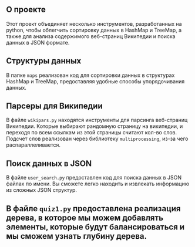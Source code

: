 ## О проекте

Этот проект объединяет несколько инструментов, разработанных на python, чтобы облегчить сортировку данных в HashMap и TreeMap, а также для анализа содержимого веб-страниц Википедии и поиска данных в JSON формате.

## Структуры данных

В папке `maps` реализован код для сортировки данных в структурах HashMap и TreeMap, предоставляя удобные способы упорядочивания данных.

## Парсеры для Википедии

В файле `wikipars.py` находятся инструменты для парсинга веб-страниц Википедии. Которые выбирают рандомную страницу на википедии, и переходя по всем ссылкам из этой страницы считают кол-во слов. Подсчет слов реализован через библиотеку `multiprocessing`, из-за чего распараллеливается.

## Поиск данных в JSON

В файле `user_search.py` предоставлен код для поиска данных в JSON файлах по имени. Вы сможете легко находить и извлекать информацию из сложных JSON структур.

## В файле `quiz1.py` предоставлена реализация дерева, в которое мы можем добавлять элементы, которые будут балансироваться и мы сможем узнать глубину дерева.
